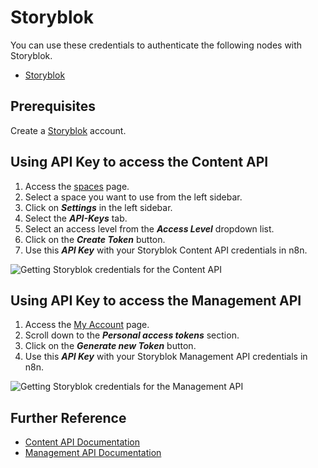 # Storyblok

You can use these credentials to authenticate the following nodes with Storyblok.
- [Storyblok](/workflow/integrations/nodes/workflow-nodes-base.storyblok/)

## Prerequisites

Create a [Storyblok](https://www.storyblok.com/) account.

## Using API Key to access the Content API

1. Access the [spaces](https://app.storyblok.com/#!/me/spaces) page.
2. Select a space you want to use from the left sidebar.
3. Click on ***Settings*** in the left sidebar.
4. Select the ***API-Keys*** tab.
5. Select an access level from the ***Access Level*** dropdown list.
6. Click on the ***Create Token*** button.
7. Use this ***API Key*** with your Storyblok Content API credentials in n8n.

![Getting Storyblok credentials for the Content API](/_images/integrations/credentials/storyblok/using-content-api.gif)

## Using API Key to access the Management API

1. Access the [My Account](https://app.storyblok.com/#!/me/account) page.
2. Scroll down to the ***Personal access tokens*** section.
3. Click on the ***Generate new Token*** button.
4. Use this ***API Key*** with your Storyblok Management API credentials in n8n.

![Getting Storyblok credentials for the Management API](/_images/integrations/credentials/storyblok/using-management-api.gif)


## Further Reference

- [Content API Documentation](https://www.storyblok.com/docs/api/content-delivery#topics/authentication)
- [Management API Documentation](https://www.storyblok.com/docs/api/management#topics/authentication)
